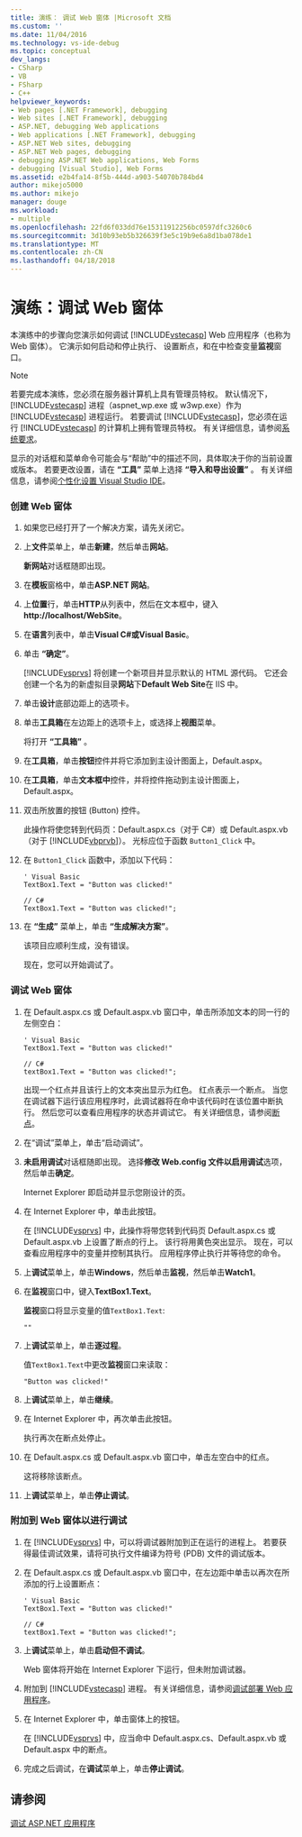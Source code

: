 ```yaml
---
title: 演练： 调试 Web 窗体 |Microsoft 文档
ms.custom: ''
ms.date: 11/04/2016
ms.technology: vs-ide-debug
ms.topic: conceptual
dev_langs:
- CSharp
- VB
- FSharp
- C++
helpviewer_keywords:
- Web pages [.NET Framework], debugging
- Web sites [.NET Framework], debugging
- ASP.NET, debugging Web applications
- Web applications [.NET Framework], debugging
- ASP.NET Web sites, debugging
- ASP.NET Web pages, debugging
- debugging ASP.NET Web applications, Web Forms
- debugging [Visual Studio], Web Forms
ms.assetid: e2b4fa14-8f5b-444d-a903-54070b784bd4
author: mikejo5000
ms.author: mikejo
manager: douge
ms.workload:
- multiple
ms.openlocfilehash: 22fd6f033dd76e15311912256bc0597dfc3260c6
ms.sourcegitcommit: 3d10b93eb5b326639f3e5c19b9e6a8d1ba078de1
ms.translationtype: MT
ms.contentlocale: zh-CN
ms.lasthandoff: 04/18/2018
---
```

# <a name="walkthrough-debugging-a-web-form"></a>演练：调试 Web 窗体
本演练中的步骤向您演示如何调试 [!INCLUDE[vstecasp](../code-quality/includes/vstecasp_md.md)] Web 应用程序（也称为 Web 窗体）。 它演示如何启动和停止执行、 设置断点，和在中检查变量**监视**窗口。  
  
> [!NOTE]
>  若要完成本演练，您必须在服务器计算机上具有管理员特权。 默认情况下，[!INCLUDE[vstecasp](../code-quality/includes/vstecasp_md.md)] 进程（aspnet_wp.exe 或 w3wp.exe）作为 [!INCLUDE[vstecasp](../code-quality/includes/vstecasp_md.md)] 进程运行。 若要调试 [!INCLUDE[vstecasp](../code-quality/includes/vstecasp_md.md)]，您必须在运行 [!INCLUDE[vstecasp](../code-quality/includes/vstecasp_md.md)] 的计算机上拥有管理员特权。 有关详细信息，请参阅[系统要求](../debugger/aspnet-debugging-system-requirements.md)。  
  
 显示的对话框和菜单命令可能会与“帮助”中的描述不同，具体取决于你的当前设置或版本。 若要更改设置，请在 **“工具”** 菜单上选择 **“导入和导出设置”** 。 有关详细信息，请参阅[个性化设置 Visual Studio IDE](../ide/personalizing-the-visual-studio-ide.md)。  
  
### <a name="to-create-the-web-form"></a>创建 Web 窗体  
  
1.  如果您已经打开了一个解决方案，请先关闭它。  
  
2.  上**文件**菜单上，单击**新建**，然后单击**网站**。  
  
     **新网站**对话框随即出现。  
  
3.  在**模板**窗格中，单击**ASP.NET 网站**。  
  
4.  上**位置**行，单击**HTTP**从列表中，然后在文本框中，键入**http://localhost/WebSite**。  
  
5.  在**语言**列表中，单击**Visual C#**或**Visual Basic**。  
  
6.  单击 **“确定”**。  
  
     [!INCLUDE[vsprvs](../code-quality/includes/vsprvs_md.md)] 将创建一个新项目并显示默认的 HTML 源代码。 它还会创建一个名为的新虚拟目录**网站**下**Default Web Site**在 IIS 中。  
  
7.  单击**设计**底部边距上的选项卡。  
  
8.  单击**工具箱**在左边距上的选项卡上，或选择上**视图**菜单。  
  
     将打开 **“工具箱”** 。  
  
9. 在**工具箱**，单击**按钮**控件并将它添加到主设计图面上，Default.aspx。  
  
10. 在**工具箱**，单击**文本框中**控件，并将控件拖动到主设计图面上，Default.aspx。  
  
11. 双击所放置的按钮 (Button) 控件。  
  
     此操作将使您转到代码页：Default.aspx.cs（对于 C#）或 Default.aspx.vb（对于 [!INCLUDE[vbprvb](../code-quality/includes/vbprvb_md.md)]）。 光标应位于函数 `Button1_Click` 中。  
  
12. 在 `Button1_Click` 函数中，添加以下代码：  
  
    ```  
    ' Visual Basic  
    TextBox1.Text = "Button was clicked!"  
  
    // C#  
    TextBox1.Text = "Button was clicked!";  
    ```  
  
13. 在 **“生成”** 菜单上，单击 **“生成解决方案”**。  
  
     该项目应顺利生成，没有错误。  
  
     现在，您可以开始调试了。  
  
### <a name="to-debug-the-web-form"></a>调试 Web 窗体  
  
1.  在 Default.aspx.cs 或 Default.aspx.vb 窗口中，单击所添加文本的同一行的左侧空白：  
  
    ```  
    ' Visual Basic  
    TextBox1.Text = "Button was clicked!"  
  
    // C#  
    textBox1.Text = "Button was clicked!";  
    ```  
  
     出现一个红点并且该行上的文本突出显示为红色。 红点表示一个断点。 当您在调试器下运行该应用程序时，此调试器将在命中该代码时在该位置中断执行。 然后您可以查看应用程序的状态并调试它。 有关详细信息，请参阅[断点](http://msdn.microsoft.com/en-us/fe4eedc1-71aa-4928-962f-0912c334d583)。  
  
2.  在“调试”菜单上，单击“启动调试”。  
  
3.  **未启用调试**对话框随即出现。 选择**修改 Web.config 文件以启用调试**选项，然后单击**确定**。  
  
     Internet Explorer 即启动并显示您刚设计的页。  
  
4.  在 Internet Explorer 中，单击此按钮。  
  
     在 [!INCLUDE[vsprvs](../code-quality/includes/vsprvs_md.md)] 中，此操作将带您转到代码页 Default.aspx.cs 或 Default.aspx.vb 上设置了断点的行上。 该行将用黄色突出显示。 现在，可以查看应用程序中的变量并控制其执行。 应用程序停止执行并等待您的命令。  
  
5.  上**调试**菜单上，单击**Windows**，然后单击**监视**，然后单击**Watch1**。  
  
6.  在**监视**窗口中，键入**TextBox1.Text**。  
  
     **监视**窗口将显示变量的值`TextBox1.Text`:  
  
    ```  
    ""  
    ```  
  
7.  上**调试**菜单上，单击**逐过程**。  
  
     值`TextBox1.Text`中更改**监视**窗口来读取：  
  
    ```  
    "Button was clicked!"  
    ```  
  
8.  上**调试**菜单上，单击**继续**。  
  
9. 在 Internet Explorer 中，再次单击此按钮。  
  
     执行再次在断点处停止。  
  
10. 在 Default.aspx.cs 或 Default.aspx.vb 窗口中，单击左空白中的红点。  
  
     这将移除该断点。  
  
11. 上**调试**菜单上，单击**停止调试**。  
  
### <a name="to-attach-to-the-web-form-for-debugging"></a>附加到 Web 窗体以进行调试  
  
1.  在 [!INCLUDE[vsprvs](../code-quality/includes/vsprvs_md.md)] 中，可以将调试器附加到正在运行的进程上。 若要获得最佳调试效果，请将可执行文件编译为符号 (PDB) 文件的调试版本。  
  
2.  在 Default.aspx.cs 或 Default.aspx.vb 窗口中，在左边距中单击以再次在所添加的行上设置断点：  
  
    ```  
    ' Visual Basic  
    TextBox1.Text = "Button was clicked!"  
  
    // C#  
    textBox1.Text = "Button was clicked!";  
    ```  
  
3.  上**调试**菜单上，单击**启动但不调试**。  
  
     Web 窗体将开始在 Internet Explorer 下运行，但未附加调试器。  
  
4.  附加到 [!INCLUDE[vstecasp](../code-quality/includes/vstecasp_md.md)] 进程。 有关详细信息，请参阅[调试部署 Web 应用程序](../debugger/debugging-deployed-web-applications.md)。  
  
5.  在 Internet Explorer 中，单击窗体上的按钮。  
  
     在 [!INCLUDE[vsprvs](../code-quality/includes/vsprvs_md.md)] 中，应当命中 Default.aspx.cs、Default.aspx.vb 或 Default.aspx 中的断点。  
  
6.  完成之后调试，在**调试**菜单上，单击**停止调试**。  
  
## <a name="see-also"></a>请参阅  
 [调试 ASP.NET 应用程序](../debugger/how-to-enable-debugging-for-aspnet-applications.md)